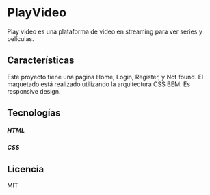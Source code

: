 # PlayVideo
Play video es una plataforma de video en streaming para ver series y películas.

## Características
Este proyecto tiene una pagina Home, Login, Register, y Not found. El maquetado está realizado utilizando la arquitectura CSS BEM. Es responsive design. 

## Tecnologías
##### HTML
##### CSS

## Licencia
MIT


